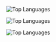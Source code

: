 <!-- Dark theme -->
![Top Languages](https://github-readme-stats.vercel.app/api/top-langs/?username=mohamedaatid&layout=compact&theme=dark)

<!-- Hide HTML/CSS to focus on programming languages -->
![Top Languages](https://github-readme-stats.vercel.app/api/top-langs/?username=mohamedaatid&layout=compact&hide=html,css)

<!-- Show more languages -->
![Top Languages](https://github-readme-stats.vercel.app/api/top-langs/?username=mohamedaatid&layout=compact&langs_count=8)